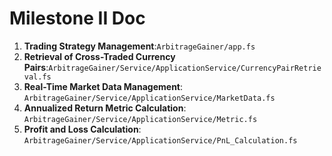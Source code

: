 # Milestone II Doc

1. **Trading Strategy Management**:```ArbitrageGainer/app.fs```
2. **Retrieval of Cross-Traded Currency Pairs**:```ArbitrageGainer/Service/ApplicationService/CurrencyPairRetrieval.fs```
3. **Real-Time Market Data Management**: ```ArbitrageGainer/Service/ApplicationService/MarketData.fs```
4. **Annualized Return Metric Calculation**: ```ArbitrageGainer/Service/ApplicationService/Metric.fs```
5. **Profit and Loss Calculation**: ```ArbitrageGainer/Service/ApplicationService/PnL_Calculation.fs```